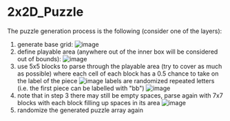 # 2x2D_Puzzle
The puzzle generation process is the following (consider one of the layers):
1. generate base grid:
   ![image](https://github.com/user-attachments/assets/170ca4ee-2982-4144-9945-f403bb917054)
2. define playable area (anywhere out of the inner box will be considered out of bounds):
   ![image](https://github.com/user-attachments/assets/edafd320-d5dc-4d70-8782-e59e4522ef10)
3. use 5x5 blocks to parse through the playable area (try to cover as much as possible)
   where each cell of each block has a 0.5 chance to take on the label of the piece
   ![image](https://github.com/user-attachments/assets/d7bdc9aa-b991-4746-b6f5-fba0e9c1f861)
   labels are randomized repeated letters (i.e. the first piece can be labelled with "bb")
   ![image](https://github.com/user-attachments/assets/7b65c8b1-16d7-4748-aa5c-75fa4ba29b0b)
4. note that in step 3 there may still be empty spaces, parse again with 7x7 blocks
   with each block filling up spaces in its area
   ![image](https://github.com/user-attachments/assets/fba9c5b4-6977-473e-a194-dbd50e3123f7)
5. randomize the generated puzzle array again






